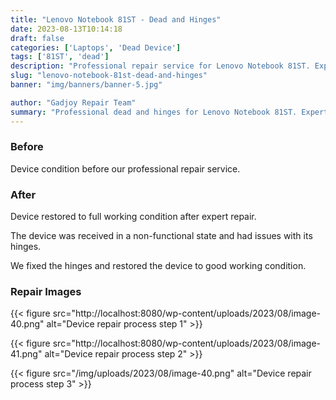 ```yaml
---
title: "Lenovo Notebook 81ST - Dead and Hinges"
date: 2023-08-13T10:14:18
draft: false
categories: ['Laptops', 'Dead Device']
tags: ['81ST', 'dead']
description: "Professional repair service for Lenovo Notebook 81ST. Expert diagnosis and quality repairs in Bangalore."
slug: "lenovo-notebook-81st-dead-and-hinges"
banner: "img/banners/banner-5.jpg"

author: "Gadjoy Repair Team"
summary: "Professional dead and hinges for Lenovo Notebook 81ST. Expert technicians, quality parts, warranty included."
---
```


### Before

Device condition before our professional repair service.

### After

Device restored to full working condition after expert repair.

The device was received in a non-functional state and had issues with its hinges.

We fixed the hinges and restored the device to good working condition.

### Repair Images

{{< figure src="http://localhost:8080/wp-content/uploads/2023/08/image-40.png" alt="Device repair process step 1" >}}

{{< figure src="http://localhost:8080/wp-content/uploads/2023/08/image-41.png" alt="Device repair process step 2" >}}

{{< figure src="/img/uploads/2023/08/image-40.png" alt="Device repair process step 3" >}}

